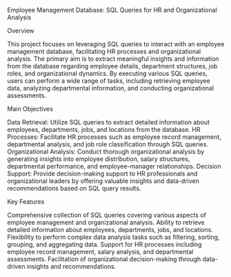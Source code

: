 Employee Management Database: SQL Queries for HR and Organizational Analysis

Overview

This project focuses on leveraging SQL queries to interact with an employee management database, facilitating HR processes and organizational analysis. The primary aim is to extract meaningful insights and information from the database regarding employee details, department structures, job roles, and organizational dynamics. By executing various SQL queries, users can perform a wide range of tasks, including retrieving employee data, analyzing departmental information, and conducting organizational assessments.

Main Objectives

Data Retrieval: Utilize SQL queries to extract detailed information about employees, departments, jobs, and locations from the database.
HR Processes: Facilitate HR processes such as employee record management, departmental analysis, and job role classification through SQL queries.
Organizational Analysis: Conduct thorough organizational analysis by generating insights into employee distribution, salary structures, departmental performance, and employee-manager relationships.
Decision Support: Provide decision-making support to HR professionals and organizational leaders by offering valuable insights and data-driven recommendations based on SQL query results.

Key Features

Comprehensive collection of SQL queries covering various aspects of employee management and organizational analysis.
Ability to retrieve detailed information about employees, departments, jobs, and locations.
Flexibility to perform complex data analysis tasks such as filtering, sorting, grouping, and aggregating data.
Support for HR processes including employee record management, salary analysis, and departmental assessments.
Facilitation of organizational decision-making through data-driven insights and recommendations.
